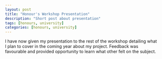 ```yaml
---
layout: post
title: "Honour's Workshop Presentation"
description: "Short post about presentation"
tags: [honours, university]
categories: [honours, university]
---
```


I have now given my presentation to the rest of the workshop detailing what I plan to cover in the coming year about my project. Feedback was favourable and provided opportunity to learn what other felt on the subject.
